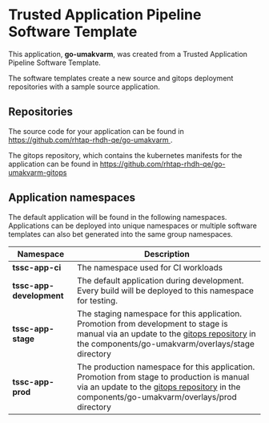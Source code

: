 # Trusted Application Pipeline Software Template

This application, **go-umakvarm**, was created from a Trusted Application Pipeline Software Template.

The software templates create a new source and gitops deployment repositories with a sample source application. 

## Repositories

The source code for your application can be found in [https://github.com/rhtap-rhdh-qe/go-umakvarm ](https://github.com/rhtap-rhdh-qe/go-umakvarm ).
 
The gitops repository, which contains the kubernetes manifests for the application can be found in 
[https://github.com/rhtap-rhdh-qe/go-umakvarm-gitops ](https://github.com/rhtap-rhdh-qe/go-umakvarm-gitops ) 

## Application namespaces 

The default application will be found in the following namespaces. Applications can be deployed into unique namespaces or multiple software templates can also bet generated into the same group namespaces.  

|  Namespace   |  Description   |  
| -------- | -------- |
| **tssc-app-ci** | The namespace used for CI workloads |
| **tssc-app-development** | The default application during development. Every build will be deployed to this namespace for testing. |
| **tssc-app-stage** | The staging namespace for this application. Promotion from development to stage is manual via an update to the [gitops repository](https://github.com/rhtap-rhdh-qe/go-umakvarm-gitops ) in the components/go-umakvarm/overlays/stage directory |
| **tssc-app-prod** | The production namespace for this application. Promotion from stage to production is manual via an update to the [gitops repository](https://github.com/rhtap-rhdh-qe/go-umakvarm-gitops ) in the components/go-umakvarm/overlays/prod directory |